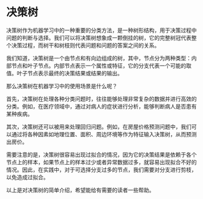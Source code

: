 # 决策树

决策树作为机器学习中的一种重要的分类方法，是一种树形结构，用于决策过程中问题的判断与选择。我们可以将决策树想象成一颗倒挂的树，它的完整树冠代表整个决策过程，而树干和树枝则代表问题和问题的答案之间的关系。

我们知道，决策树是一个由节点和有向边组成的树，其中，节点分为两种类型：内部节点和叶子节点。内部节点表示一个属性或特征，它的分支代表一个可能的取值。叶子节点表示最终的决策结果或结果的输出。

那么决策树在机器学习中的使用场景是什么呢？

首先，决策树在处理各种分类问题时，往往能够处理非常复杂的数据并进行高效的分类。例如，在医疗领域中，通过对病人的症状进行分析，能够判断病人是否患有某种疾病。

其次，决策树还可以被用来处理回归问题。例如，在房屋价格预测问题中，我们可以通过将各种因素如地理位置、面积、周边环境等作为特征输入决策树，从而预测出房价。

需要注意的是，决策树很容易出现过拟合的情况，因为它的决策结果是依赖于各个节点上的样本，如果节点上的样本过少或者异常数据过多，就容易出现拟合不好的情况。因此，在实践中，对于可选择分支过多的节点，我们需要对分支进行剪枝，以免造成过拟合。

以上是对决策树的简单介绍，希望能给有需要的读者一些帮助。